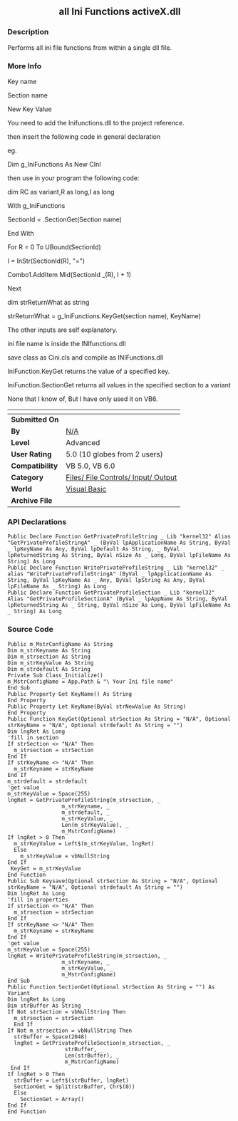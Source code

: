 ﻿<div align="center">

## all Ini Functions activeX\.dll


</div>

### Description

Performs all ini file functions from within a single dll file.
 
### More Info
 
Key name

Section name

New Key Value

You need to add the Inifunctions.dll to the project reference.

then insert the following code in general declaration

eg.

Dim g_IniFunctions As New CInI

then use in your program the following code:

dim RC as variant,R as long,I as long

With g_IniFunctions

SectionId = .SectionGet(Section name)

End With

For R = 0 To UBound(SectionId)

I = InStr(SectionId(R), "=")

Combo1.AddItem Mid(SectionId _(R), I + 1)

Next

dim strReturnWhat as string

strReturnWhat = g_IniFunctions.KeyGet(section name), KeyName)

The other inputs are self explanatory.

ini file name is inside the INIfunctions.dll

save class as Cini.cls and compile as INIFunctions.dll

IniFunction.KeyGet returns the value of a specified key.

IniFunction.SectionGet returns all values in the specified section to a variant

None that I know of, But I have only used it on VB6.


<span>             |<span>
---                |---
**Submitted On**   |
**By**             |[N/A](https://github.com/Planet-Source-Code/PSCIndex/blob/master/ByAuthor/empty.md)
**Level**          |Advanced
**User Rating**    |5.0 (10 globes from 2 users)
**Compatibility**  |VB 5\.0, VB 6\.0
**Category**       |[Files/ File Controls/ Input/ Output](https://github.com/Planet-Source-Code/PSCIndex/blob/master/ByCategory/files-file-controls-input-output__1-3.md)
**World**          |[Visual Basic](https://github.com/Planet-Source-Code/PSCIndex/blob/master/ByWorld/visual-basic.md)
**Archive File**   |[](https://github.com/Planet-Source-Code/all-ini-functions-activex-dll__1-6587/archive/master.zip)

### API Declarations

```
Public Declare Function GetPrivateProfileString _ Lib "kernel32" Alias "GetPrivateProfileStringA" _ (ByVal lpApplicationName As String, ByVal _ lpKeyName As Any, ByVal lpDefault As String, _ ByVal lpReturnedString As String, ByVal nSize As _ Long, ByVal lpFileName As String) As Long
Public Declare Function WritePrivateProfileString _ Lib "kernel32" _ alias "WritePrivateProfileStringA" (ByVal _ lpApplicationName As String, ByVal lpKeyName As _ Any, ByVal lpString As Any, ByVal lpFileName As _ String) As Long
Public Declare Function GetPrivateProfileSection _ Lib "kernel32" Alias "GetPrivateProfileSectionA" (ByVal _ lpAppName As String, ByVal lpReturnedString As _ String, ByVal nSize As Long, ByVal lpFileName As _ String) As Long
```


### Source Code

```
Public m_MstrConfigName As String
Dim m_strKeyname As String
Dim m_strsection As String
Dim m_strKeyValue As String
Dim m_strdefault As String
Private Sub Class_Initialize()
m_MstrConfigName = App.Path & "\ Your Ini file name"
End Sub
Public Property Get KeyName() As String
End Property
Public Property Let KeyName(ByVal strNewValue As String)
End Property
Public Function KeyGet(Optional strSection As String = "N/A", Optional strKeyName = "N/A", Optional strdefault As String = "")
Dim lngRet As Long
'fill in section
If strSection <> "N/A" Then
  m_strsection = strSection
End If
If strKeyName <> "N/A" Then
  m_strKeyname = strKeyName
End If
m_strdefault = strdefault
'get value
m_strKeyValue = Space(255)
lngRet = GetPrivateProfileString(m_strsection, _
                 m_strKeyname, _
                 m_strdefault, _
                 m_strKeyValue, _
                 Len(m_strKeyValue), _
                 m_MstrConfigName)
If lngRet > 0 Then
  m_strKeyValue = Left$(m_strKeyValue, lngRet)
  Else
    m_strKeyValue = vbNullString
End If
 KeyGet = m_strKeyValue
End Function
Public Sub Keysave(Optional strSection As String = "N/A", Optional strKeyName = "N/A", Optional strdefault As String = "")
Dim lngRet As Long
'fill in properties
If strSection <> "N/A" Then
  m_strsection = strSection
End If
If strKeyName <> "N/A" Then
  m_strKeyname = strKeyName
End If
'get value
m_strKeyValue = Space(255)
lngRet = WritePrivateProfileString(m_strsection, _
                 m_strKeyname, _
                 m_strKeyValue, _
                 m_MstrConfigName)
End Sub
Public Function SectionGet(Optional strSection As String = "") As Variant
Dim lngRet As Long
Dim strBuffer As String
If Not strSection = vbNullString Then
  m_strsection = strSection
  End If
If Not m_strsection = vbNullString Then
  strBuffer = Space(2048)
  lngRet = GetPrivateProfileSection(m_strsection, _
                  strBuffer, _
                  Len(strBuffer), _
                  m_MstrConfigName)
 End If
If lngRet > 0 Then
  strBuffer = Left$(strBuffer, lngRet)
  SectionGet = Split(strBuffer, Chr$(0))
  Else
    SectionGet = Array()
End If
End Function
```

